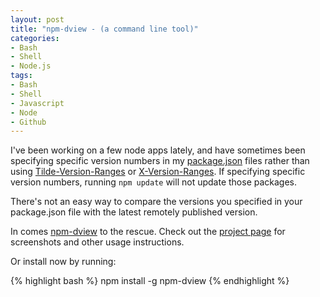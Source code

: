 ```yaml
--- 
layout: post
title: "npm-dview - (a command line tool)"
categories:
- Bash
- Shell
- Node.js
tags: 
- Bash
- Shell
- Javascript
- Node
- Github
---
```


I've been working on a few node apps lately, and have sometimes been specifying specific
version numbers in my [package.json](https://npmjs.org/doc/json.html#dependencies) files
rather than using [Tilde-Version-Ranges](https://npmjs.org/doc/json.html#Tilde-Version-Ranges)
or [X-Version-Ranges](https://npmjs.org/doc/json.html#X-Version-Ranges). If specifying specific
version numbers, running `npm update` will not update those packages.

There's not an easy way to compare the versions you specified in your package.json file
with the latest remotely published version.  

In comes [npm-dview](/projects/npm-dview) to the rescue.  Check out the
[project page](/projects/npm-dview) for screenshots and other usage instructions.

Or install now by running:

{% highlight bash %}
npm install -g npm-dview
{% endhighlight %}

